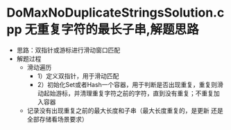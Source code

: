 # DoMaxNoDuplicateStringsSolution.cpp 无重复字符的最长子串,解题思路
* 思路：双指针或游标进行滑动窗口匹配 
* 解题过程
  * 滑动遍历
    * 1）定义双指针，用于滑动匹配
    * 2）初始化Set或者Hash一个容器，用于判断是否出现重复，重复则滑动起始游标，并清理重复字符之前的字符，直到没有重复；不重复加入容器
  * 记录没有出现重复之前的最大长度和子串（最大长度重复的，是更新 还是 全部存储看场景要求）
